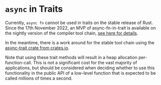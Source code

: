 # `async` in Traits

Currently, `async fn` cannot be used in traits on the stable release of Rust.
Since the 17th November 2022, an MVP of async-fn-in-trait is available on the nightly
version of the compiler tool chain, [see here for details](https://blog.rust-lang.org/inside-rust/2022/11/17/async-fn-in-trait-nightly.html).

In the meantime, there is a work around for the stable tool chain using the
[async-trait crate from crates.io](https://github.com/dtolnay/async-trait).

Note that using these trait methods will result in a heap allocation
per-function-call. This is not a significant cost for the vast majority
of applications, but should be considered when deciding whether to use
this functionality in the public API of a low-level function that is expected
to be called millions of times a second.
